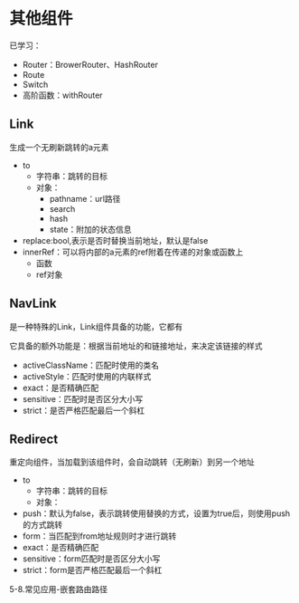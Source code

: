 # 其他组件

已学习：

- Router：BrowerRouter、HashRouter
- Route
- Switch
- 高阶函数：withRouter

## Link

生成一个无刷新跳转的a元素

- to 
    - 字符串：跳转的目标
    - 对象：
        - pathname：url路径
        - search
        - hash
        - state：附加的状态信息
- replace:bool,表示是否时替换当前地址，默认是false
- innerRef：可以将内部的a元素的ref附着在传递的对象或函数上
    - 函数
    - ref对象

## NavLink

是一种特殊的Link，Link组件具备的功能，它都有

它具备的额外功能是：根据当前地址的和链接地址，来决定该链接的样式

- activeClassName：匹配时使用的类名
- activeStyle：匹配时使用的内联样式
- exact：是否精确匹配
- sensitive：匹配时是否区分大小写
- strict：是否严格匹配最后一个斜杠

## Redirect

重定向组件，当加载到该组件时，会自动跳转（无刷新）到另一个地址

- to 
    - 字符串：跳转的目标
    - 对象：
- push：默认为false，表示跳转使用替换的方式，设置为true后，则使用push的方式跳转
- form：当匹配到from地址规则时才进行跳转
- exact：是否精确匹配
- sensitive：form匹配时是否区分大小写
- strict：form是否严格匹配最后一个斜杠


5-8.常见应用-嵌套路由路径

